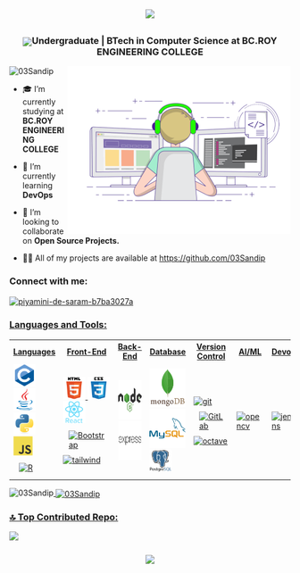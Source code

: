<h1 align="center">
    <img src="https://readme-typing-svg.herokuapp.com/?font=Righteous&size=35&center=true&vCenter=true&width=610&height=70&duration=5000&lines=Hi+👋,+I'm+Sandip+Paul;" />
</h1>
<h3 align="center"><img align="center" src="https://media.giphy.com/media/1fhj2FW0661V3Nb2Me/giphy.gif" width="80">Undergraduate | BTech in Computer Science at BC.ROY ENGINEERING COLLEGE</h3>
<img align="right" alt="Coding" width="400" src="https://raw.githubusercontent.com/devSouvik/devSouvik/master/gif3.gif">

<p align="left"> <img src="https://komarev.com/ghpvc/?username=03Sandip&label=Profile%20views&color=0e75b6&style=flat" alt="03Sandip" /> </p>
 
- 🎓 I’m currently studying at **BC.ROY ENGINEERING COLLEGE**

- 🌱 I’m currently learning **DevOps**

- 👯 I’m looking to collaborate on **Open Source Projects.**

- 👨‍💻 All of my projects are available at https://github.com/03Sandip


<h3 align="left">Connect with me:</h3>
<p align="left">
<a href="https://www.linkedin.com/in/sandip-paul-053a21259/" target="blank"><img align="center" src="https://raw.githubusercontent.com/rahuldkjain/github-profile-readme-generator/master/src/images/icons/Social/linked-in-alt.svg" alt="piyamini-de-saram-b7ba3027a" height="30" width="40" /></a><a href="https://discord.gg/discordapp.com/users/piyaminidesaram" target="blank">
</p>

<h3 align="left">Languages and Tools:</h3>
<table>
  <tr>
    <th>Languages</th>
    <th>Front-End</th>
    <th>Back-End</th>
    <th>Database</th>
    <th>Version Control</th>
    <th>AI/ML</th>
    <th>Devops</th>
    <th>Testing</th>
    <th>Software</th>
    <th>Other</th>
  </tr>
  <tr>
    <td>
      <a href="https://www.cprogramming.com/" target="_blank" rel="noreferrer"> <img src="https://raw.githubusercontent.com/devicons/devicon/master/icons/c/c-original.svg" alt="c" width="40" height="40"/>
</a>
<a href="https://www.java.com" target="_blank" rel="noreferrer"> <img src="https://raw.githubusercontent.com/devicons/devicon/master/icons/java/java-original.svg" alt="java" width="40" height="40"/> </a>
<a href="https://www.python.org" target="_blank" rel="noreferrer"> <img src="https://raw.githubusercontent.com/devicons/devicon/master/icons/python/python-original.svg" alt="python" width="40" height="40"/> </a>
        <a href="https://developer.mozilla.org/en-US/docs/Web/JavaScript" target="_blank" rel="noreferrer"> <img src="https://raw.githubusercontent.com/devicons/devicon/master/icons/javascript/javascript-original.svg" alt="javascript" width="35" height="35"/> </a>
        <a href="https://www.r-project.org/" target="_blank"><img style="margin: 10px" src="https://profilinator.rishav.dev/skills-assets/r.svg" alt="R" height="35" />
    </td>
    <td>
      <a href="https://www.w3.org/html/" target="_blank" rel="noreferrer"> <img src="https://raw.githubusercontent.com/devicons/devicon/master/icons/html5/html5-original-wordmark.svg" alt="html5" width="40" height="40"/> </a>
<a href="https://www.w3schools.com/css/" target="_blank" rel="noreferrer"> <img src="https://raw.githubusercontent.com/devicons/devicon/master/icons/css3/css3-original-wordmark.svg" alt="css3" width="40" height="40"/> </a>
<a href="https://reactjs.org/" target="_blank" rel="noreferrer"> <img src="https://raw.githubusercontent.com/devicons/devicon/master/icons/react/react-original-wordmark.svg" alt="react" width="40" height="40"/> </a>
        <a href="https://getbootstrap.com/docs/3.4/javascript/" target="_blank"><img style="margin: 10px" src="https://profilinator.rishav.dev/skills-assets/bootstrap-plain.svg" alt="Bootstrap" height="40" /></a>
        <a href="https://tailwindcss.com/" target="_blank" rel="noreferrer"> <img src="https://www.vectorlogo.zone/logos/tailwindcss/tailwindcss-icon.svg" alt="tailwind" width="40" height="40"/> </a>
    </td>
    <td>
      <a href="https://nodejs.org" target="_blank" rel="noreferrer"> <img src="https://raw.githubusercontent.com/devicons/devicon/master/icons/nodejs/nodejs-original-wordmark.svg" alt="nodejs" width="70" height="70"/> </a>
<a href="https://expressjs.com" target="_blank" rel="noreferrer"> <img src="https://raw.githubusercontent.com/devicons/devicon/master/icons/express/express-original-wordmark.svg" alt="express" width="70" height="70"/> </a>
    </td>
    <td>
      <a href="https://www.mongodb.com/" target="_blank" rel="noreferrer"> <img src="https://raw.githubusercontent.com/devicons/devicon/master/icons/mongodb/mongodb-original-wordmark.svg" alt="mongodb" width="70" height="70"/> </a>
<a href="https://www.mysql.com/" target="_blank" rel="noreferrer"> <img src="https://raw.githubusercontent.com/devicons/devicon/master/icons/mysql/mysql-original-wordmark.svg" alt="mysql" width="70" height="70"/> </a>
        <a href="https://www.postgresql.org" target="_blank" rel="noreferrer"> <img src="https://raw.githubusercontent.com/devicons/devicon/master/icons/postgresql/postgresql-original-wordmark.svg" alt="postgresql" width="40" height="40"/> </a>
    </td>
    <td>
      <a href="https://git-scm.com/" target="_blank" rel="noreferrer"> <img src="https://www.vectorlogo.zone/logos/git-scm/git-scm-icon.svg" alt="git" width="40" height="40"/> </a>
      <a href="https://about.gitlab.com/" target="_blank"><img style="margin: 10px" src="https://profilinator.rishav.dev/skills-assets/gitlab.svg" alt="GitLab" height="50" /></a>
      <a href="https://skillicons.dev"><img src="https://skillicons.dev/icons?i=github&theme=light" alt="octave" width="40" height="40"/></a>
    </td>
    <td>
      <a href="https://opencv.org/" target="_blank" rel="noreferrer"> <img src="https://www.vectorlogo.zone/logos/opencv/opencv-icon.svg" alt="opencv" width="40" height="40"/> </a>
    </td>
    <td>
        <a href="https://www.jenkins.io" target="_blank" rel="noreferrer"> <img src="https://www.vectorlogo.zone/logos/jenkins/jenkins-icon.svg" alt="jenkins" width="40" height="40"/> </a>
    </td>
    <td>
      <a href="https://postman.com" target="_blank" rel="noreferrer"> <img src="https://www.vectorlogo.zone/logos/getpostman/getpostman-icon.svg" alt="postman" width="33" height="33"/> </a>
      <a href="https://www.selenium.dev" target="_blank" rel="noreferrer"> <img src="https://raw.githubusercontent.com/detain/svg-logos/780f25886640cef088af994181646db2f6b1a3f8/svg/selenium-logo.svg" alt="selenium" width="33" height="33"/> </a>
    </td>
    <td>
        <a href="https://www.figma.com/" target="_blank" rel="noreferrer"> <img src="https://www.vectorlogo.zone/logos/figma/figma-icon.svg" alt="figma" width="33" height="33"/> </a>
      <a href="https://www.photoshop.com/en" target="_blank" rel="noreferrer"> <img src="https://raw.githubusercontent.com/devicons/devicon/master/icons/photoshop/photoshop-line.svg" alt="photoshop" width="33" height="33"/> </a>
    </td>
    <td>
        <a href="https://www.linux.org/" target="_blank" rel="noreferrer"> <img src="https://raw.githubusercontent.com/devicons/devicon/master/icons/linux/linux-original.svg" alt="linux" width="40" height="40"/> 
        <a 
            <img src="https://cdn.jsdelivr.net/gh/devicons/devicon@latest/icons/windows11/windows11-original.svg" />
        </a>

    </td>
  </tr>
</table>
            
<p><img align="left" src="https://github-readme-stats.vercel.app/api/top-langs?username=03Sandip&sshow_icons=true&locale=en&layout=compact" alt="03Sandip" /></p>

<p>&nbsp;<img align="center" src="https://github-readme-stats.vercel.app/api?username=03Sandip&count_private=true&show_icons=true&locale=en" alt="03Sandip" /></p>



### 🔝 Top Contributed Repo:
![](https://github-contributor-stats.vercel.app/api?username=03Sandip&limit=5&theme=flat&combine_all_yearly_contributions=true)



<h3 align="center">
    <img src="https://readme-typing-svg.herokuapp.com/?font=Righteous&size=25&center=true&vCenter=true&width=610&height=70&duration=4000&lines=Thanks+for+visiting!+✌️;">
</h3>

<br/>
